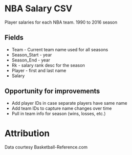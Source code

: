 # NBA Salary CSV
Player salaries for each NBA team. 1990 to 2016 season

## Fields
* Team - Current team name used for all seasons
* Season_Start - year
* Season_End - year
* Rk - salary rank desc for the season
* Player - first and last name
* Salary

## Opportunity for improvements
* Add player IDs in case separate players have same name
* Add team IDs to capture name changes over time
* Pull in team info for season (wins, losses, etc.)

# Attribution
Data courtesy Basketball-Reference.com
